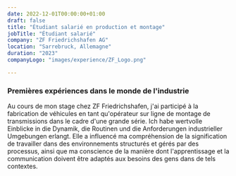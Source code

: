```yaml
---
date: 2022-12-01T00:00:00+01:00
draft: false
title: "Étudiant salarié en production et montage"
jobTitle: "Étudiant salarié"
company: "ZF Friedrichshafen AG"
location: "Sarrebruck, Allemagne"
duration: "2023"
companyLogo: "images/experience/ZF_Logo.png"

---
```

### Premières expériences dans le monde de l'industrie

Au cours de mon stage chez ZF Friedrichshafen, j'ai participé à la fabrication de véhicules en tant qu'opérateur sur ligne de montage de transmissions dans le cadre d'une grande série. Ich habe wertvolle Einblicke in die Dynamik, die Routinen und die Anforderungen industrieller Umgebungen erlangt. Elle a influencé ma compréhension de la signification de travailler dans des environnements structurés et gérés par des processus, ainsi que ma conscience de la manière dont l'apprentissage et la communication doivent être adaptés aux besoins des gens dans de tels contextes.